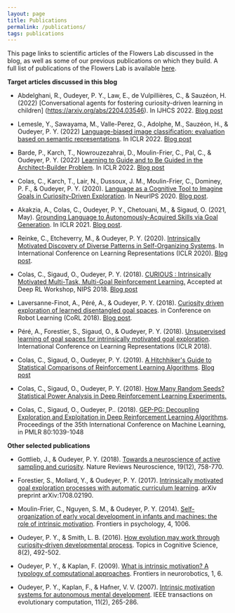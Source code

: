```yaml
---
layout: page
title: Publications
permalink: /publications/
tags: publications
---
```


This page links to scientific articles of the Flowers Lab discussed in the blog, as well as some of our previous publications on which they build. A full list of publications of the Flowers Lab is available [here](https://flowers.inria.fr/all-publications/). 

**Target articles discussed in this blog**

* Abdelghani, R., Oudeyer, P. Y., Law, E., de Vulpillières, C., & Sauzéon, H. (2022) [Conversational agents for fostering curiosity-driven learning in children] (https://arxiv.org/abs/2204.03546). In IJHCS 2022. [Blog post](https://developmentalsystems.org/kids_ask)

* Lemesle, Y., Sawayama, M., Valle-Perez, G., Adolphe, M., Sauzéon, H., & Oudeyer, P. Y. (2022) [Language-biased image classification: evaluation based on semantic representations](https://arxiv.org/abs/2201.11014). In ICLR 2022. [Blog post](https://developmentalsystems.org/watch_ai_through_cogsci)

* Barde, P., Karch, T., Nowrouzezahrai, D., Moulin-Frier, C., Pal, C., & Oudeyer, P. Y. (2022) [Learning to Guide and to Be Guided in the Architect-Builder Problem](https://arxiv.org/abs/2112.07342#:~:text=We%20present%20the%20Architect%2DBuilder,arbitrary%20messages%20to%20the%20builder.). In ICLR 2022. [Blog post](https://developmentalsystems.org/architect_builder_problem)

* Colas, C., Karch, T., Lair, N., Dussoux, J. M., Moulin-Frier, C., Dominey, P. F., & Oudeyer, P. Y. (2020). [Language as a Cognitive Tool to Imagine Goals in Curiosity-Driven 
Exploration](https://arxiv.org/abs/2002.09253). In NeurIPS 2020. [Blog post](https://developmentalsystems.org/language_as_cognitive_tool_vygotskian_rl).

* Akakzia, A., Colas, C., Oudeyer, P. Y., Chetouani, M., & Sigaud, O. (2021, May). [Grounding Language to Autonomously-Acquired Skills via Goal Generation](https://arxiv.org/abs/2006.07185). In ICLR 2021. [Blog post](https://developmentalsystems.org/language_as_cognitive_tool_vygotskian_rl).


* Reinke, C., Etcheverry, M., & Oudeyer, P. Y. (2020). [Intrinsically Motivated Discovery of Diverse Patterns in Self-Organizing Systems](https://arxiv.org/abs/1908.06663). In International Conference on Learning Representations (ICLR 2020). [Blog post](https://developmentalsystems.org/intrinsically_motivated_discovery_of_diverse_patterns).

* Colas, C., Sigaud, O., Oudeyer, P. Y. (2018). [CURIOUS : Intrinsically Motivated Multi-Task,
Multi-Goal Reinforcement Learning.](https://arxiv.org/abs/1810.06284) Accepted at Deep RL Workshop, NIPS 2018. [Blog post](https://developmentalsystems.org/curious_intrinsically_motivated_multi_modular_goal_rl)

* Laversanne-Finot, A., Péré, A., & Oudeyer, P. Y. (2018). [Curiosity driven exploration of learned disentangled goal spaces](https://arxiv.org/pdf/1807.01521). in Conference on Robot Learning (CoRL 2018). [Blog post](https://developmentalsystems.org/autonomous_learning_of_disentangled_goal_representations).

* Péré, A., Forestier, S., Sigaud, O., & Oudeyer, P. Y. (2018). [Unsupervised learning of goal spaces for intrinsically motivated goal exploration](https://arxiv.org/abs/1803.00781). International Conference on Learning Representations (ICLR 2018).

* Colas, C., Sigaud, O., Oudeyer, P. Y. (2019). [A Hitchhiker's Guide to Statistical Comparisons of Reinforcement Learning Algorithms](https://openreview.net/forum?id=ryx0N3IaIV). [Blog post](https://developmentalsystems.org/how_many_random_seeds)

* Colas, C., Sigaud, O., Oudeyer, P. Y. (2018). [How Many Random Seeds? Statistical Power Analysis in Deep Reinforcement Learning Experiments.](https://arxiv.org/abs/1806.08295) 

* Colas, C., Sigaud, O., Oudeyer, P.. (2018). [GEP-PG: Decoupling Exploration and Exploitation in
Deep Reinforcement Learning Algorithms](https://arxiv.org/abs/1802.05054). Proceedings of the 35th International Conference on Machine Learning, in PMLR 80:1039-1048


**Other selected publications**

* Gottlieb, J., & Oudeyer, P. Y. (2018). [Towards a neuroscience of active sampling and curiosity](https://www.dropbox.com/s/oyc4dvjha4s92s6/2018_GottliebOudeyer_ActiveSampling_NatNeuro.pdf?dl=0). Nature Reviews Neuroscience, 19(12), 758-770.

* Forestier, S., Mollard, Y., & Oudeyer, P. Y. (2017). [Intrinsically motivated goal exploration processes with automatic curriculum learning](https://arxiv.org/abs/1708.02190). arXiv preprint arXiv:1708.02190.

* Moulin-Frier, C., Nguyen, S. M., & Oudeyer, P. Y. (2014). [Self-organization of early vocal development in infants and machines: the role of intrinsic motivation](https://www.frontiersin.org/articles/10.3389/fpsyg.2013.01006). Frontiers in psychology, 4, 1006.

* Oudeyer, P. Y., & Smith, L. B. (2016). [How evolution may work through curiosity‐driven developmental process](https://onlinelibrary.wiley.com/doi/pdf/10.1111/tops.12196). Topics in Cognitive Science, 8(2), 492-502.

* Oudeyer, P. Y., & Kaplan, F. (2009). [What is intrinsic motivation? A typology of computational approaches](https://www.frontiersin.org/articles/10.3389/neuro.12.006.2007). Frontiers in neurorobotics, 1, 6.

* Oudeyer, P. Y., Kaplan, F., & Hafner, V. V. (2007). [Intrinsic motivation systems for autonomous mental development](http://www.pyoudeyer.com/ims.pdf). IEEE transactions on evolutionary computation, 11(2), 265-286.
